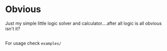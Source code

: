 # Obvious

Just my simple little logic solver and calculator....after all logic is all obvious isn't it?

##

For usage check `examples/`
